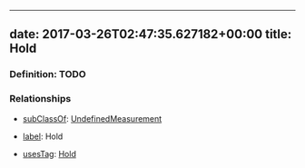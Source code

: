 
---
date: 2017-03-26T02:47:35.627182+00:00
title: Hold
---
### Definition: TODO

### Relationships

* [subClassOf](http://www.w3.org/2000/01/rdf-schema#subClassOf): [UndefinedMeasurement](https://brickschema.org/schema/1.0/Brick#UndefinedMeasurement)

* [label](http://www.w3.org/2000/01/rdf-schema#label): Hold

* [usesTag](https://brickschema.org/schema/1.0/BrickFrame#usesTag): [Hold](https://brickschema.org/schema/1.0/BrickTag#Hold)
